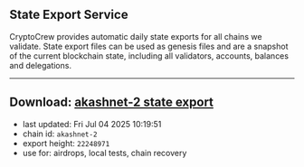 ## State Export Service
CryptoCrew provides automatic daily state exports for all chains we validate. State export files can be used as genesis files and are a snapshot of the current blockchain state, including all validators, accounts, balances and delegations.

---
**Download: [akashnet-2 state export](https://dl-eu2.ccvalidators.com/SERVICE/akash/akashnet-2_export_22248971.json)**
---

- last updated: Fri Jul 04 2025 10:19:51
- chain id: `akashnet-2`
- export height: `22248971`
- use for: airdrops, local tests, chain recovery
